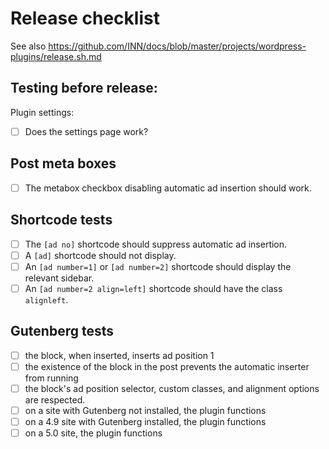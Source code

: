# Release checklist

See also https://github.com/INN/docs/blob/master/projects/wordpress-plugins/release.sh.md

## Testing before release:

Plugin settings:

- [ ] Does the settings page work?

## Post meta boxes

- [ ] The metabox checkbox disabling automatic ad insertion should work.

## Shortcode tests

- [ ] The `[ad no]` shortcode should suppress automatic ad insertion.
- [ ] A `[ad]` shortcode should not display.
- [ ] An `[ad number=1]` or `[ad number=2]` shortcode should display the relevant sidebar.
- [ ] An `[ad number=2 align=left]` shortcode should have the class `alignleft`.

## Gutenberg tests

- [ ] the block, when inserted, inserts ad position 1
- [ ] the existence of the block in the post prevents the automatic inserter from running
- [ ] the block's ad position selector, custom classes, and alignment options are respected.
- [ ] on a site with Gutenberg not installed, the plugin functions
- [ ] on a 4.9 site with Gutenberg installed, the plugin functions
- [ ] on a 5.0 site, the plugin functions
